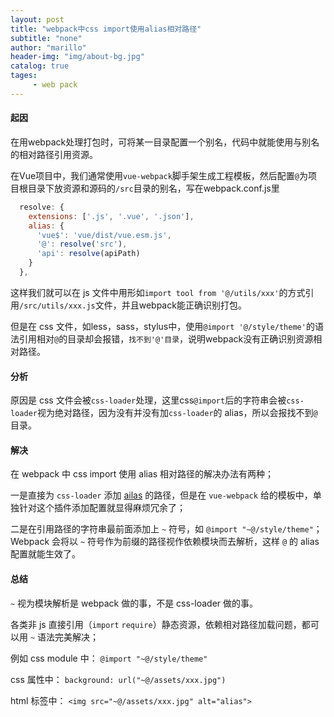 ```yaml
---
layout: post
title: "webpack中css import使用alias相对路径"
subtitle: "none"
author: "marillo"
header-img: "img/about-bg.jpg"
catalog: true
tages:
     - web pack
---
```


#### 起因

在用webpack处理打包时，可将某一目录配置一个别名，代码中就能使用与别名的相对路径引用资源。

在Vue项目中，我们通常使用`vue-webpack`脚手架生成工程模板，然后配置`@`为项目根目录下放资源和源码的`/src`目录的别名，写在webpack.conf.js里

```javascript
  resolve: {
    extensions: ['.js', '.vue', '.json'],
    alias: {
      'vue$': 'vue/dist/vue.esm.js',
      '@': resolve('src'),
      'api': resolve(apiPath)
    }
  },
```

这样我们就可以在 js 文件中用形如`import tool from '@/utils/xxx'`的方式引用`/src/utils/xxx.js`文件，并且webpack能正确识别打包。

但是在 css 文件，如less，sass，stylus中，使用`@import '@/style/theme'`的语法引用相对`@`的目录却会报错，`找不到'@'目录`，说明webpack没有正确识别资源相对路径。

#### 分析

原因是 css 文件会被`css-loader`处理，这里css`@import`后的字符串会被`css-loader`视为绝对路径，因为没有并没有加`css-loader`的 alias，所以会报找不到`@`目录。

#### 解决

在 webpack 中 css import 使用 alias 相对路径的解决办法有两种；

一是直接为 `css-loader` 添加 [ailas](https://github.com/webpack-contrib/css-loader#alias) 的路径，但是在 `vue-webpack` 给的模板中，单独针对这个插件添加配置就显得麻烦冗余了；

二是在引用路径的字符串最前面添加上 `~` 符号，如 `@import "~@/style/theme"`；Webpack 会将以 `~` 符号作为前缀的路径视作依赖模块而去解析，这样 `@` 的 alias 配置就能生效了。

#### 总结

`~` 视为模块解析是 webpack 做的事，不是 css-loader 做的事。

各类非 js 直接引用（`import` `require`）静态资源，依赖相对路径加载问题，都可以用 `~` 语法完美解决；

例如 css module 中： `@import "~@/style/theme"`

css 属性中： `background: url("~@/assets/xxx.jpg")`

html 标签中： `<img src="~@/assets/xxx.jpg" alt="alias">`